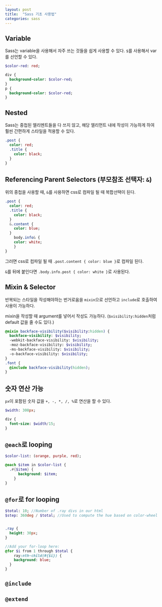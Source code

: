 ```yaml
---
layout: post 
title:  "Sass 기초 사용법"
categories: sass
---
```




## Variable
Sass는 variable을 사용해서 자주 쓰는 것들을 쉽게 사용할 수 있다. `$`를 사용해서 var를 선언할 수 있다.
```sass
$color-red: red;

div {
  background-color: $color-red;
}
p {
  background-color: $color-red;
}
```

## Nested
Sass는 중첩된 엘리멘트들을 다 쓰지 않고, 해당 엘리먼트 내에 작성이 가능하게 하여 훨씬 간편하게 스타일을 적용할 수 있다.

```sass
.post {
  color: red;
  .title {
    color: black;
  }
}
```

## Referencing Parent Selectors (부모참조 선택자: `&`)
위의 중첩을 사용할 때, `&`를 사용하면 css로 컴파일 될 때 복합선택이 된다.
```sass
.post {
  color: red;
  .title {
    color: black;
  }
  &.content {
    color: blue;
  }
	body.info& {
    color: white;
	}
}
```
그러면 css로 컴파일 될 때 `.post.content { color: blue }`로 컴파일 된다.

`&`를 뒤에 붙인다면 `.body.info.post { color: white }`로 사용된다.


## Mixin & Selector

반복되는 스타일을 작성해야하는 번거로움을 `mixin`으로 선언하고 `include`로 호출하여 사용이 가능하다.

mixin을 작성할 때 argument를 넣어서 작성도 가능하다. (`$visibility:hidden`처럼 default 값을 줄 수도 있다.)

```sass
@mixin backface-visibility($visibility:hidden) {
  backface-visibility: $visibility;
  -webkit-backface-visibility: $visibility;
  -moz-backface-visibility: $visibility;
  -ms-backface-visibility: $visibility;
  -o-backface-visibility: $visibility;
}
.font {
  @include backface-visibility(hidden);
}
```

## 숫자 연산 가능
`px`이 포함된 숫자 값을 `+, -, *, /, %`로 연산을 할 수 있다.

```sass
$width: 300px;

div {
  font-size: $width/15;
}
```

## `@each`로 looping
```sass
$color-list: (orange, purple, red);

@each $item in $color-list {
  .#{$item} {
	  background: $item;
	}
}
```

## `@for`로 for looping
```sass
$total: 10; //Number of .ray divs in our html
$step: 360deg / $total; //Used to compute the hue based on color-wheel


.ray {
  height: 30px;
}

//Add your for-loop here:
@for $i from 1 through $total {
    ray:nth-child(#{$i}) {
    background: blue;
  }
}
```
## `@include`


## `@extend`

